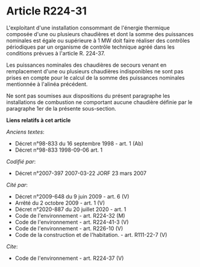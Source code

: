 # Article R224-31

L'exploitant d'une installation consommant de l'énergie thermique composée d'une ou plusieurs chaudières et dont la somme des
puissances nominales est égale ou supérieure à 1 MW doit faire réaliser des contrôles périodiques par un organisme de
contrôle technique agréé dans les conditions prévues à l'article R. 224-37.

Les puissances nominales des chaudières de secours venant en remplacement d'une ou plusieurs chaudières indisponibles ne sont
pas prises en compte pour le calcul de la somme des puissances nominales mentionnée à l'alinéa précédent.

Ne sont pas soumises aux dispositions du présent paragraphe les installations de combustion ne comportant aucune chaudière
définie par le paragraphe 1er de la présente sous-section.

**Liens relatifs à cet article**

_Anciens textes_:

  - Décret n°98-833 du 16 septembre 1998 - art. 1 (Ab)
  - Décret n°98-833 1998-09-06 art. 1

_Codifié par_:

  - Décret n°2007-397 2007-03-22 JORF 23 mars 2007

_Cité par_:

  - Décret n°2009-648 du 9 juin 2009 - art. 6 (V)
  - Arrêté du 2 octobre 2009 - art. 1 (V)
  - Décret n°2020-887 du 20 juillet 2020 - art. 1
  - Code de l'environnement - art. R224-32 (M)
  - Code de l'environnement - art. R224-41-3 (V)
  - Code de l'environnement - art. R226-10 (V)
  - Code de la construction et de l'habitation. - art. R111-22-7 (V)

_Cite_:

  - Code de l'environnement - art. R224-37 (V)
